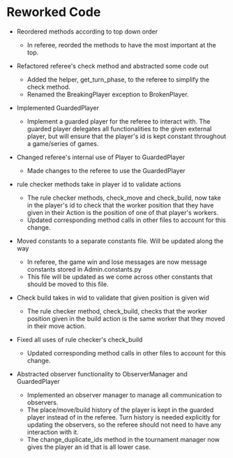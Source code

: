 # Reworked Code 

* Reordered methods according to top down order
	* In referee, reorded the methods to have the most important at the top. 

* Refactored referee's check method and abstracted some code out
	* Added the helper, get_turn_phase, to the referee to simplify the check 
	method. 
	* Renamed the BreakingPlayer exception to BrokenPlayer.

* Implemented GuardedPlayer
	* Implement a guarded player for the referee to interact with. The guarded
	 player delegates all functionalities to the given external player, 
	 but will ensure that the player's id is kept constant throughout a 
	 game/series of games.

* Changed referee's internal use of Player to GuardedPlayer
	* Made changes to the referee to use the GuardedPlayer

* rule checker methods take in player id to validate actions
	* The rule checker methods, check_move and check_build, now take in the 
	player's id to check that the worker position that they have given in their 
	Action is the position of one of that player's workers. 
	* Updated corresponding method calls in other files to account for this change.

* Moved constants to a separate constants file. Will be updated along the way
	* In referee, the game win and lose messages are now message constants stored 
	in Admin.constants.py 
	* This file will be updated as we come across other constants that should be 
	moved to this file. 

* Check build takes in wid to validate that given position is given wid
	* The rule checker method, check_build, checks that the worker position given in 
	the build action is the same worker that they moved in their move action. 

* Fixed all uses of rule checker's check_build
	* Updated corresponding method calls in other files to account for this change.

* Abstracted observer functionality to ObserverManager and GuardedPlayer
	* Implemented an observer manager to manage all communication to observers. 
	* The place/move/build history of the player is kept in the guarded player 
	instead of in the referee. Turn history is needed explicitly for updating 
	the observers, so the referee should not need to have any interaction with it. 
	* The change_duplicate_ids method in the tournament manager now gives the player 
	an id that is all lower case. 



